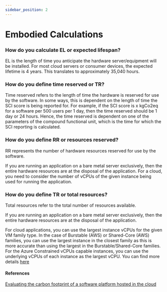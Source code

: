 ```yaml
---
sidebar_position: 2
---
```



# Embodied Calculations

### How do you calculate EL or expected lifespan?​
EL is the length of time you anticipate the hardware server/equipment will be installed. For most cloud servers or consumer devices, the expected lifetime is 4 years. This translates to approximately 35,040 hours.


### How do you define time reserved or TR?​

Time reserved refers to the length of time the hardware is reserved for use by the software. In some ways, this is dependent on the length of time the SCI score is being reported for. For example, if the SCI score is x kgCo2eq for a software per 500 users per 1 day, then the time reserved should be 1 day or 24 hours. Hence, the time reserved is dependent on one of the parameters of the compound functional unit, which is the time for which the SCI reporting is calculated.


### How do you define RR or resources reserved?​

RR represents the number of hardware resources reserved for use by the software. 

If you are running an application on a bare metal server exclusively, then the entire hardware resources are at the disposal of the application. For a cloud, you need to consider the number of vCPUs of the given instance being used for running the application.


### How do you define TR or total resources?​

Total resources refer to the total number of resources available.

If you are running an application on a bare metal server exclusively, then the entire hardware resources are at the disposal of the application.

For cloud applications, you can use the largest instance vCPUs for the given VM family type. In the case of Burstable (AWS) or Shared-Core (AWS) families, you can use the largest instance in the closest family as this is more accurate than using the largest in the Burstable/Shared-Core families. For the Azure Constrained vCPUs capable instances, you can use the underlying vCPUs of each instance as the largest vCPU. You can find more details [here](https://www.cloudcarbonfootprint.org/docs/embodied-emissions)


#### References
[Evaluating the carbon footprint of a software platform hosted in the cloud](https://medium.com/teads-engineering/evaluating-the-carbon-footprint-of-a-software-platform-hosted-in-the-cloud-e716e14e060c)